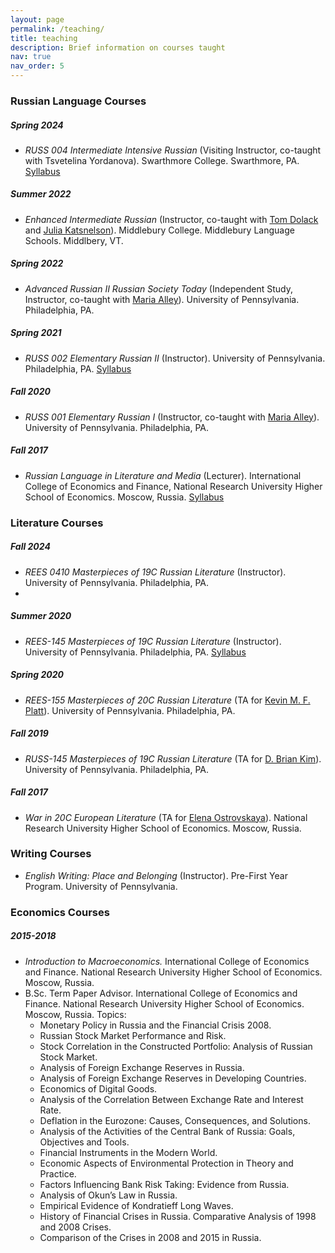 ```yaml
---
layout: page
permalink: /teaching/
title: teaching
description: Brief information on courses taught
nav: true
nav_order: 5
---
```


### Russian Language Courses

##### Spring 2024
- *RUSS 004 Intermediate Intensive Russian* (Visiting Instructor, co-taught with Tsvetelina Yordanova). Swarthmore College. Swarthmore, PA. [Syllabus](https://olyanechaeva.github.io/assets/pdf/Spring_2024_RUSS004.pdf)

##### Summer 2022
- *Enhanced Intermediate Russian* (Instructor, co-taught with [Tom Dolack](https://wheatoncollege.edu/academics/faculty-directory/dolack-thomas/) and [Julia Katsnelson](https://www.uvm.edu/cas/germanrussian/profiles/julia-katsnelson)). Middlebury College. Middlebury Language Schools. Middlbery, VT.

##### Spring 2022
- *Advanced Russian II Russian Society Today* (Independent Study, Instructor, co-taught with [Maria Alley](https://rees.sas.upenn.edu/people/maria-alley)). University of Pennsylvania. Philadelphia, PA.

##### Spring 2021
- *RUSS 002 Elementary Russian II* (Instructor). University of Pennsylvania. Philadelphia, PA.
[Syllabus](https://olyanechaeva.github.io/assets/pdf/RUSS002-syllabus.pdf)

##### Fall 2020
- *RUSS 001 Elementary Russian I* (Instructor, co-taught with [Maria Alley](https://rees.sas.upenn.edu/people/maria-alley)). University of Pennsylvania. Philadelphia, PA.

##### Fall 2017
- *Russian Language in Literature and Media* (Lecturer). International College of Economics and Finance, National Research University
Higher School of Economics. Moscow, Russia. [Syllabus](https://olyanechaeva.github.io/assets/pdf/rus_lang_literature_media.pdf)

### Literature Courses

##### Fall 2024
- *REES 0410 Masterpieces of 19C Russian Literature* (Instructor). University of Pennsylvania. Philadelphia, PA.
- 
##### Summer 2020
- *REES-145 Masterpieces of 19C Russian Literature* (Instructor). University of Pennsylvania. Philadelphia, PA.
[Syllabus](https://olyanechaeva.github.io/assets/pdf/REES%20145.pdf)

##### Spring 2020
- *REES-155 Masterpieces of 20C Russian Literature* (TA for [Kevin M. F. Platt](https://rees.sas.upenn.edu/people/kevin-mf-platt)). University of Pennsylvania. Philadelphia, PA.

##### Fall 2019
- *RUSS-145 Masterpieces of 19C Russian Literature* (TA for [D. Brian Kim](https://rees.sas.upenn.edu/people/d-brian-kim)). University of Pennsylvania. Philadelphia, PA.

##### Fall 2017
- *War in 20C European Literature* (TA for [Elena Ostrovskaya](https://www.hse.ru/en/org/persons/34803711)). National Research University Higher School of Economics. Moscow, Russia.

### Writing Courses
- *English Writing: Place and Belonging* (Instructor). Pre-First Year Program. University of Pennsylvania.

### Economics Courses

##### 2015-2018 
- *Introduction to Macroeconomics.* International College of Economics and Finance. National Research University Higher School of Economics. Moscow, Russia.
- B.Sc. Term Paper Advisor. International College of Economics and Finance. National Research University Higher School of Economics. Moscow, Russia. Topics:
   - Monetary Policy in Russia and the Financial Crisis 2008.
   - Russian Stock Market Performance and Risk.
   - Stock Correlation in the Constructed Portfolio: Analysis of Russian Stock Market.
   - Analysis of Foreign Exchange Reserves in Russia.
   - Analysis of Foreign Exchange Reserves in Developing Countries.
   - Economics of Digital Goods.
   - Analysis of the Correlation Between Exchange Rate and Interest Rate.
   - Deflation in the Eurozone: Causes, Consequences, and Solutions.
   - Analysis of the Activities of the Central Bank of Russia: Goals, Objectives and Tools.
   - Financial Instruments in the Modern World.
   - Economic Aspects of Environmental Protection in Theory and Practice.
   - Factors Influencing Bank Risk Taking: Evidence from Russia.
   - Analysis of Okun’s Law in Russia.
   - Empirical Evidence of Kondratieff Long Waves.
   - History of Financial Crises in Russia. Comparative Analysis of 1998 and 2008 Crises.
   - Comparison of the Crises in 2008 and 2015 in Russia.

